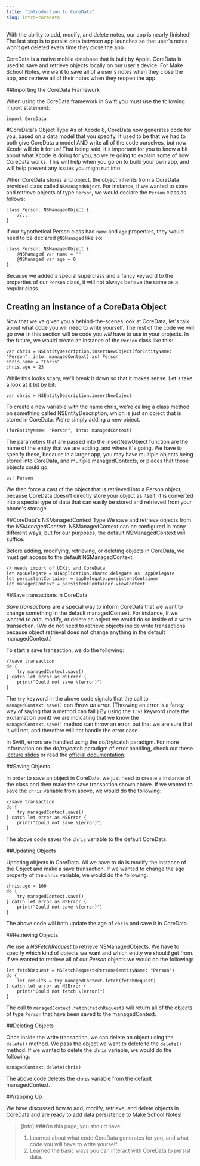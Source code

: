 ```yaml
---
title: "Introduction to CoreData"
slug: intro-coredata
---
```


With the ability to add, modify, and delete notes, our app is nearly finished! The last step is to persist data between app launches so that user's notes won't get deleted every time they close the app.

CoreData is a native mobile database that is built by Apple. CoreData is used to save and retrieve objects locally on our user's device. For Make School Notes, we want to save all of a user's notes when they close the app, and retrieve all of their notes when they reopen the app.

##Importing the CoreData Framework

When using the CoreData framework in Swift you must use the following import statement:

```
import CoreData
```

#CoreData's Object Type
As of Xcode 8, CoreData now generates code for you, based on a data model that you specify. It used to be that we had to both give CoreData a model AND write all of the code ourselves, but now Xcode will do it for us! That being said, it's important for you to know a bit about what Xcode is doing for you, so we're going to explain some of how CoreData works. This will help when you go on to build your own app, and will help prevent any issues you might run into.

When CoreData stores and object, the object inherits from a CoreData provided class called `NSManagedObject`. For instance, if we wanted to store and retrieve objects of type `Person`, we would declare the `Person` class as follows:

```
class Person: NSManagedObject {
	//...
}
```

If our hypothetical Person class had `name` and `age` properties, they would need to be declared `@NSManaged` like so:

```
class Person: NSManagedObject {
	@NSManaged var name = ""
	@NSManaged var age = 0
}
```

Because we added a special superclass and a fancy keyword to the properties of our `Person` class, it will not always behave the same as a regular class.


## Creating an instance of a CoreData Object
Now that we've given you a behind-the-scenes look at CoreData, let's talk about what code you will need to write yourself. The rest of the code we will go over in this section will be code you _will_ have to use in your projects. In the future, we would create an instance of the `Person` class like this:

```
var chris = NSEntityDescription.insertNewObject(forEntityName: "Person", into: managedContext) as! Person
chris.name = "Chris"
chris.age = 23
```
While this looks scary, we'll break it down so that it makes sense. Let's take a look at it bit by bit:

```
var chris = NSEntityDescription.insertNewObject
```
To create a new variable with the name chris, we're calling a class method on something called NSEntityDescription, which is just an object that is stored in CoreData. We're simply adding a new object.

```
(forEntityName: "Person", into: managedContext)
```
The parameters that are passed into the insertNewObject function are the name of the entity that we are adding, and where it's going. We have to specify these, because in a larger app, you may have multiple objects being stored into CoreData, and multiple managedContexts, or places that those objects could go.

```
as! Person
```
We then force a cast of the object that is retrieved into a Person object, because CoreData doesn't directly store your object as itself, it is converted into a special type of data that can easily be stored and retrieved from your phone's storage.

##CoreData's NSManagedContext Type
We save and retrieve objects from the *NSManagedContext*. NSManagedContext can be configured in many different ways, but for our purposes, the default NSManagedContext will suffice.

Before adding, modifying, retrieving, or deleting objects in CoreData, we must get access to the default NSManagedContext:

```
// needs import of UIKit and CoreData
let appDelegate = UIApplication.shared.delegate as! AppDelegate
let persistentContainer = appDelegate.persistentContainer
let managedContext = persistentContainer.viewContext
```

##Save transactions in CoreData

*Save transactions* are a special way to inform CoreData that we want to change something in the default managedContext. For instance, if we wanted to add, modify, or delete an object we would do so inside of a write transaction. (We do not need to retrieve objects inside write transactions because object retrieval does not change anything in the default managedContext.)

To start a save transaction, we do the following:

```
//save transaction
do {
	try managedContext.save()
} catch let error as NSError {
	print("Could not save \(error)")
}
```

The `try` keyword in the above code signals that the call to `managedContext.save()` can *throw an error*. (Throwing an error is a fancy way of saying that a method can fail.) By using the `try!` keyword (note the exclamation point) we are indicating that we know the `managedContext.save()` method can throw an error, but that we are sure that it will not, and therefore will not handle the error case.

In Swift, errors are handled using the do/try/catch paradigm. For more information on the do/try/catch paradigm of error handling, check out these [lecture slides](https://www.makeschool.com/tutorials/advanced-ios-development/error-handling-swift) or read the [official documentation](https://developer.apple.com/library/ios/documentation/Swift/Conceptual/Swift_Programming_Language/ErrorHandling.html).

##Saving Objects

In order to save an object in CoreData, we just need to create a instance of the class and then make the save transaction shown above. If we wanted to save the `chris` variable from above, we would do the following:

```
//save transaction
do {
	try managedContext.save()
} catch let error as NSError {
	print("Could not save \(error)")
}
```

The above code saves the `chris` variable to the default CoreData.

##Updating Objects

Updating objects in CoreData. All we have to do is modify the instance of the Object and make a save transaction. If we wanted to change the age property of the `chris` variable, we would do the following:

```
chris.age = 100
do {
	try managedContext.save()
} catch let error as NSError {
	print("Could not save \(error)")
}
```

The above code will both update the age of `chris` and save it in CoreData.

##Retrieving Objects

We use a *NSFetchRequest* to retrieve NSManagedObjects. We have to specify which kind of objects we want and which entity we should get from. If we wanted to retrieve all of our *Person* objects we would do the following:

```
let fetchRequest = NSFetchRequest<Person>(entityName: "Person")
do {
	let results = try managedContext.fetch(fetchRequest)
} catch let error as NSError {
	print("Could not fetch \(error)")
}
```

The call to `managedContext.fetch(fetchRequest)` will return all of the objects of type `Person` that have been saved to the managedContext.

##Deleting Objects

Once inside the write transaction, we can delete an object using the `delete()` method. We pass the object we want to delete to the `delete()` method. If we wanted to delete the `chris` variable, we would do the following:

```
managedContext.delete(chris)
```

The above code deletes the `chris` variable from the default managedContext.

#Wrapping Up

We have discussed how to add, modify, retrieve, and delete objects in CoreData and are ready to add data persistence to Make School Notes!


>[info]
>###On this page, you should have:
>
>1. Learned about what code CoreData generates for you, and what code you will have to write yourself.
>1. Learned the basic ways you can interact with CoreData to persist data.
